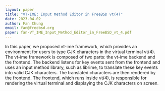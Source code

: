 ```yaml
---
layout: paper
title: "VT-IME: Input Method Editor in FreeBSD vt(4)"
date: 2023-04-02
author: Fan Chung
email: fan@freebsd.org
paper: fan-VT_IME_Input_Method_Editor_in_FreeBSD_vt_4.pdf
---
```

In this paper, we proposed vt-ime framework, which provides an environment for users to type CJK characters in the virtual terminal vt(4). The vt-ime framework is composed of two parts: the vt-ime backend and the frontend. The backend listens for key events sent from the frontend and uses an input method library, such as librime, to translate these key events into valid CJK characters. The translated characters are then rendered by the frontend. The frontend, which runs inside vt(4), is responsible for rendering the virtual terminal and displaying the CJK characters on screen.
